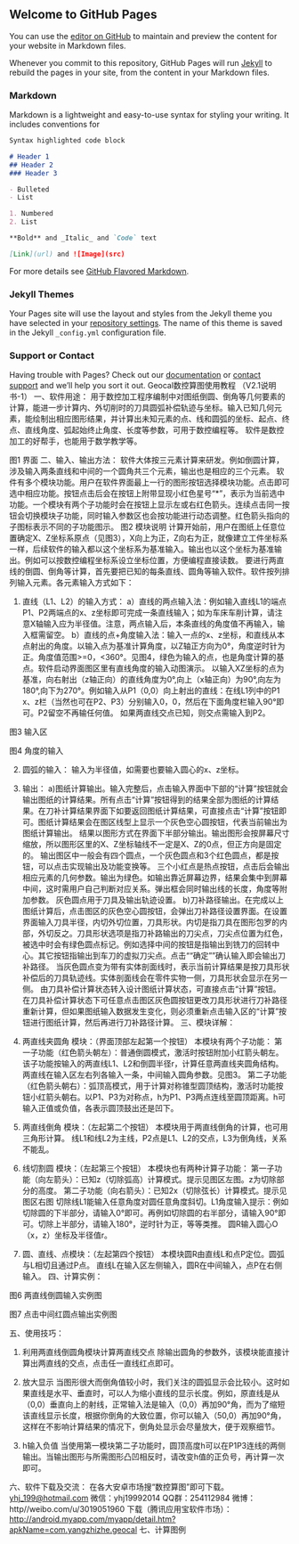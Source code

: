 ## Welcome to GitHub Pages

You can use the [editor on GitHub](https://github.com/13892412529/-/edit/master/index.md) to maintain and preview the content for your website in Markdown files.

Whenever you commit to this repository, GitHub Pages will run [Jekyll](https://jekyllrb.com/) to rebuild the pages in your site, from the content in your Markdown files.

### Markdown

Markdown is a lightweight and easy-to-use syntax for styling your writing. It includes conventions for

```markdown
Syntax highlighted code block

# Header 1
## Header 2
### Header 3

- Bulleted
- List

1. Numbered
2. List

**Bold** and _Italic_ and `Code` text

[Link](url) and ![Image](src)
```

For more details see [GitHub Flavored Markdown](https://guides.github.com/features/mastering-markdown/).

### Jekyll Themes

Your Pages site will use the layout and styles from the Jekyll theme you have selected in your [repository settings](https://github.com/13892412529/-/settings). The name of this theme is saved in the Jekyll `_config.yml` configuration file.

### Support or Contact

Having trouble with Pages? Check out our [documentation](https://help.github.com/categories/github-pages-basics/) or [contact support](https://github.com/contact) and we’ll help you sort it out.
Geocal数控算图使用教程
（V2.1说明书-1）
一、软件用途：
用于数控加工程序编制中对图纸倒圆、倒角等几何要素的计算，能进一步计算内、外切削时的刀具圆弧补偿轨迹与坐标。输入已知几何元素，能绘制出相应图形结果，并计算出未知元素的点、线和圆弧的坐标、起点、终点、直线角度、弧起始终止角度、长度等参数，可用于数控编程等。
软件是数控加工的好帮手，也能用于数学教学等。

图1 界面
二、输入、输出方法：
软件大体按三元素计算来研发。例如倒圆计算，涉及输入两条直线和中间的一个圆角共三个元素，输出也是相应的三个元素。
软件有多个模块功能。用户在软件界面最上一行的图形按钮选择模块功能。点击即可选中相应功能。按钮点击后会在按钮上附带显现小红色星号“*”，表示为当前选中功能。一个模块有两个子功能时会在按钮上显示左或右红色箭头。连续点击同一按钮会切换模块子功能，同时输入参数区也会按功能进行动态调整。红色箭头指向的子图标表示不同的子功能图示。
图2 模块说明
计算开始前，用户在图纸上任意位置确定X、Z坐标系原点（见图3），X向上为正，Z向右为正，就像建立工件坐标系一样，后续软件的输入都以这个坐标系为基准输入。输出也以这个坐标为基准输出。例如可以按数控编程坐标系设立坐标位置，方便编程直接读数。
要进行两直线的倒圆、倒角等计算，首先要把已知的每条直线、圆角等输入软件。软件按列排列输入元素。各元素输入方式如下：

1. 直线（L1、L2）的输入方式：
a）直线的两点输入法：例如输入直线L1的端点P1、P2两端点的x、z坐标即可完成一条直线输入；如为车床车削计算，请注意X轴输入应为半径值。注意，两点输入后，本条直线的角度值不再输入，输入框需留空。
b）直线的点+角度输入法：输入一点的x、z坐标，和直线从本点射出的角度。以输入点为基准计算角度，以Z轴正方向为0°，角度逆时针为正。角度值范围>=0，<360°。见图4，绿色为输入的点，也是角度计算的基点。软件启动界面图区里有直线角度的输入动图演示。
以输入XZ坐标的点为基准，向右射出（z轴正向）的直线角度为0°,向上（x轴正向）为90°,向左为180°,向下为270°。例如输入从P1（0,0）向上射出的直线：在线L1列中的P1  x、z栏（当然也可在P2、P3）分别输入0，0，然后在下面角度栏输入90°即可。P2留空不再输任何值。
如果两直线交点已知，则交点需输入到P2。






图3 输入区

图4 角度的输入

2. 圆弧的输入：
输入为半径值，如需要也要输入圆心的x、z坐标。
3. 输出：
a)图纸计算输出。输入完整后，点击输入界面中下部的“计算”按钮就会输出图纸的计算结果。所有点击“计算”按钮得到的结果全部为图纸的计算结果。在刀补计算结果界面下如要返回图纸计算结果，可直接点击“计算”按钮即可。图纸计算结果会在图区线型上显示一个灰色空心圆按钮，代表当前输出为图纸计算输出。
结果以图形方式在界面下半部分输出。输出图形会按屏幕尺寸缩放，所以图形区里的X、Z坐标轴线不一定是X、Z的0点，但正方向是固定的。
输出图区中一般会有四个圆点，一个灰色圆点和3个红色圆点，都是按钮，可以点击实现输出及功能变换等。
三个小红点是热点按钮，点击后会输出相应元素的几何参数。输出为绿色。如输出靠近屏幕边界，结果会集中到屏幕中间，这时需用户自己判断对应关系。弹出框会同时输出线的长度，角度等附加参数。
灰色圆点用于刀具及输出轨迹设置。
b)刀补路径输出。在完成以上图纸计算后，点击图区的灰色空心圆按钮，会弹出刀补路径设置界面。在设置界面输入刀具半径，内切外切位置，刀具形状。内切是指刀具在图形包罗的内部，外切反之。刀具形状选项是指刀补路输出的刀尖点，刀尖点位置为红色，被选中时会有绿色圆点标记。例如选择中间的按钮是指输出到铣刀的回转中心。其它按钮指输出到车刀的虚拟刀尖点。点击““确定””确认输入即会输出刀补路径。
当灰色圆点变为带有实体剖面线时，表示当前计算结果是按刀具形状补偿后的刀具轨迹线。实体剖面线会在零件实物一侧，刀具形状会显示在另一侧。
由刀具补偿计算状态转入设计图纸计算状态，可直接点击“计算”按钮。
在刀具补偿计算状态下可任意点击图区灰色圆按钮更改刀具形状进行刀补路径重新计算，但如果图纸输入数据发生变化，则必须重新点击输入区的“计算”按钮进行图纸计算，然后再进行刀补路径计算。
三、模块详解：
1. 两直线夹圆角  模块：（界面顶部左起第一个按钮）
本模块有两个子功能：
第一子功能（红色箭头朝左）：普通倒圆模式，激活时按钮附加小红箭头朝左。该子功能按输入的两直线L1、L2和倒圆半径r，计算任意两直线夹圆角结构。两直线在输入区左右列各输入一条，中间输入圆角参数。见图3。
第二子功能（红色箭头朝右）：弧顶高模式，用于计算对称锥型圆顶结构，激活时功能按钮小红箭头朝右。以P1、P3为对称点，h为P1、P3两点连线至圆顶距离。h可输入正值或负值，各表示圆顶鼓出还是凹下。

2. 两直线倒角  模块：（左起第二个按钮）
本模块用于两直线倒角的计算，也可用三角形计算。
线L1和线L2为主线，P2点是L1、L2的交点，L3为倒角线，关系不能乱。

3. 线切割圆  模块：（左起第三个按钮）
本模块也有两种计算子功能：
第一子功能（向左箭头）：已知z（切除弧高）计算模式。提示见图区左图。z为切除部分的高度。
第二子功能（向右箭头）：已知2x（切除弦长）计算模式。提示见图区右图
切除线L1能输入任意角度对圆任意角度斜切。L1角度输入提示：例如切除圆的下半部分，请输入0°即可。再例如切除圆的右半部分，请输入90°即可。切除上半部分，请输入180°，逆时针为正，等等类推。
圆R输入圆心O（x，z）坐标及半径值r。


4. 圆、直线、点模块：（左起第四个按钮）
本模块圆R由直线L和点P定位。圆弧与L相切且通过P点。
直线L在输入区左侧输入，圆R在中间输入，点P在右侧输入。
四、计算实例：
 
图6 两直线倒圆输入实例图
 
图7 点击中间红圆点输出实例图




五、使用技巧：
1. 利用两直线倒圆角模块计算两直线交点
除输出圆角的参数外，该模块能直接计算出两直线的交点，点击任一直线红点即可。

2. 放大显示
当图形很大而倒角值较小时，我们关注的圆弧显示会比较小。这时如果直线是水平、垂直时，可以人为缩小直线的显示长度。例如，原直线是从（0,0）垂直向上的射线，正常输入法是输入（0,0）再加90°角，而为了缩短该直线显示长度，根据你倒角的大致位置，你可以输入（50,0）再加90°角，这样在不影响计算结果的情况下，倒角处显示会尽量放大，便于观察细节。

3. h输入负值
当使用第一模块第二子功能时，圆顶高度h可以在P1P3连线的两侧输出。当输出图形与所需图形凸凹相反时，请改变h值的正负号，再计算一次即可。

六、软件下载及交流：
在各大安卓市场搜“数控算图”即可下载。
yhj_199@hotmail.com
微信：yhj19992014
QQ群：254112984
微博：http//weibo.com/u/3019051960
下载（腾讯应用宝软件市场）：
http://android.myapp.com/myapp/detail.htm?apkName=com.yangzhizhe.geocal
七、计算图例
     
